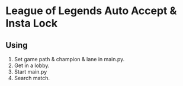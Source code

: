 # League of Legends Auto Accept & Insta Lock

## Using
1. Set game path & champion & lane in main.py.
3. Get in a lobby.
4. Start main.py
5. Search match.
